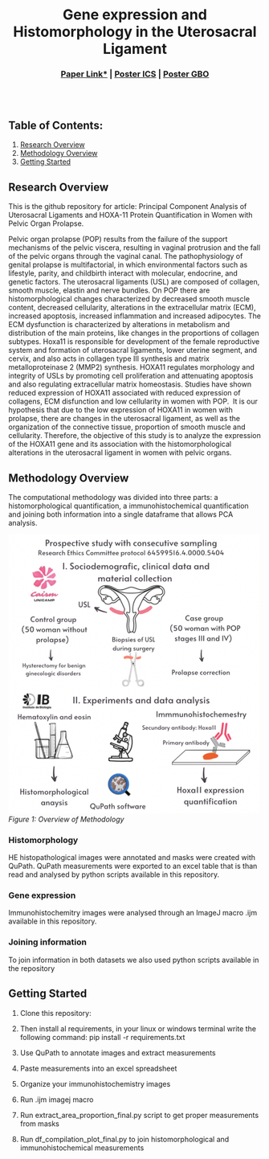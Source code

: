 <div align="center">   

# Gene expression and Histomorphology in the Uterosacral Ligament
</div>

<h3 align="center">
  <a href="">Paper Link*</a> |
  <a href="https://github.com/ana-caznok/Histomorphology_Analysis/blob/main/Poster%20ICS%20Hoxa11.pdf">Poster ICS</a> |
  <a href="https://opendrivelab.com/e2ead/UniAD_plenary_talk_slides.pdf">Poster GBO</a>
</h3>

<br><br>

## Table of Contents:
1. [Research Overview](#overview)
2. [Methodology Overview](#methodology)
3. [Getting Started](#start)

## Research Overview <a name="overview"></a>
This is the github repository for article: Principal Component Analysis of Uterosacral Ligaments and HOXA-11 Protein Quantification in Women with Pelvic Organ Prolapse. 

Pelvic organ prolapse (POP) results from the failure of the support mechanisms of the pelvic viscera, resulting in vaginal protrusion and the fall of the pelvic organs through the vaginal canal. The pathophysiology of genital prolapse is multifactorial, in which environmental factors such as lifestyle, parity, and childbirth interact with molecular, endocrine, and genetic factors. The uterosacral ligaments (USL) are composed of collagen, smooth muscle, elastin and nerve bundles. On POP there are histomorphological changes characterized by decreased smooth muscle content, decreased cellularity, alterations in the extracellular matrix (ECM), increased apoptosis, increased inflammation and increased adipocytes. The ECM dysfunction is characterized by alterations in metabolism and distribution of the main proteins, like changes in the proportions of collagen subtypes. 
Hoxa11 is responsible for development of the female reproductive system and formation of uterosacral ligaments, lower uterine segment, and cervix, and also acts in collagen type III synthesis and matrix metalloproteinase 2 (MMP2) synthesis. HOXA11 regulates morphology and integrity of USLs by promoting cell proliferation and attenuating apoptosis and also regulating extracellular matrix homeostasis. Studies have shown reduced expression of HOXA11 associated with reduced expression of collagens, ECM disfunction and low cellularity in women with POP. 
It is our hypothesis that due to the low expression of HOXA11 in women with prolapse, there are changes in the uterosacral ligament, as well as the organization of the connective tissue, proportion of smooth muscle and cellularity. Therefore, the objective of this study is to analyze the expression of the HOXA11 gene and its association with the histomorphological alterations in the uterosacral ligament in women with pelvic organs. 

## Methodology Overview <a name="methodology"></a>
The computational methodology was divided into three parts: a histomorphological quantification, a immunohistochemical quantification and joining both information into a single dataframe that allows PCA analysis. 
<p align="left">
  <img src="fluxograma.png" alt="Figure" width="500"/>
  <br>
  <em>Figure 1: Overview of Methodology</em>
</p> 

### Histomorphology
HE histopathological images were annotated and masks were created with QuPath. QuPath measurements were exported to an excel table that is than read and analysed by python scripts available in this repository. 
 
### Gene expression 
Immunohistochemitry images were analysed through an ImageJ macro .ijm available in this repository.

### Joining information
To join information in both datasets we also used python scripts available in the repository

## Getting Started <a name="start"></a>
1. Clone this repository: 

2. Then install al requirements, in your linux or windows terminal write the following command:
pip install -r requirements.txt
3. Use QuPath to annotate images and extract measurements
4. Paste measurements into an excel spreadsheet
5. Organize your immunohistochemistry images
6. Run .ijm imagej macro
7. Run extract_area_proportion_final.py script to get proper measurements from masks
8. Run df_compilation_plot_final.py to join histomorphological and immunohistochemical measurements 
